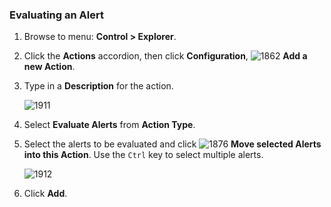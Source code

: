 ### Evaluating an Alert

1. Browse to menu: **Control > Explorer**.

2. Click the **Actions** accordion, then click **Configuration**, ![1862](../images/1862.png) **Add a new Action**.

3. Type in a **Description** for the action.

    ![1911](../images/1911.png)

4. Select **Evaluate Alerts** from **Action Type**.

5. Select the alerts to be evaluated and click ![1876](../images/1876.png) **Move selected Alerts into this Action**. Use the `Ctrl` key to select multiple alerts.

    ![1912](../images/1912.png)

6. Click **Add**.
